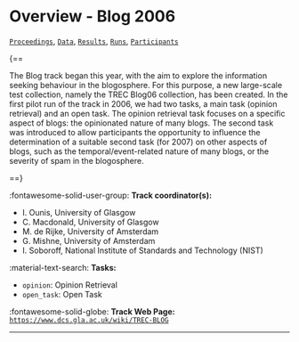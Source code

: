 # Overview - Blog 2006

[`Proceedings`](./proceedings.md), [`Data`](./data.md), [`Results`](./results.md), [`Runs`](./runs.md), [`Participants`](./participants.md)

{==

The Blog track began this year, with the aim to explore the information seeking behaviour in the blogosphere. For this purpose, a new large-scale test collection, namely the TREC Blog06 collection, has been created. In the first pilot run of the track in 2006, we had two tasks, a main task (opinion retrieval) and an open task. The opinion retrieval task focuses on a specific aspect of blogs: the opinionated nature of many blogs. The second task was introduced to allow participants the opportunity to influence the determination of a suitable second task (for 2007) on other aspects of blogs, such as the temporal/event-related nature of many blogs, or the severity of spam in the blogosphere.

==}

:fontawesome-solid-user-group: **Track coordinator(s):**

- I. Ounis, University of Glasgow 
- C. Macdonald, University of Glasgow 
- M. de Rijke, University of Amsterdam 
- G. Mishne, University of Amsterdam 
- I. Soboroff, National Institute of Standards and Technology (NIST) 

:material-text-search: **Tasks:**

- `opinion`: Opinion Retrieval 
- `open_task`: Open Task 

:fontawesome-solid-globe: **Track Web Page:** [`https://www.dcs.gla.ac.uk/wiki/TREC-BLOG`](https://www.dcs.gla.ac.uk/wiki/TREC-BLOG) 

---

